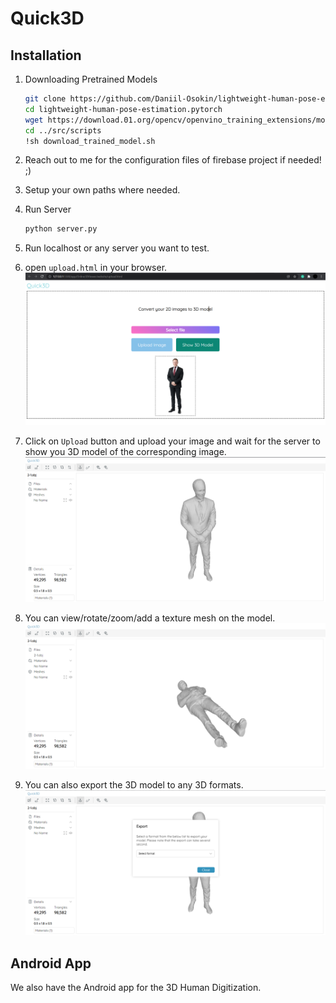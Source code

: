 # Quick3D

## Installation

1. Downloading Pretrained Models

    ```bash
    git clone https://github.com/Daniil-Osokin/lightweight-human-pose-estimation.pytorch.git 
    cd lightweight-human-pose-estimation.pytorch 
    wget https://download.01.org/opencv/openvino_training_extensions/models/human_pose_estimation/checkpoint_iter_370000.pth
    cd ../src/scripts
    !sh download_trained_model.sh
    ```

2. Reach out to me for the configuration files of firebase project if needed! ;)

3. Setup your own paths where needed.

4. Run Server

    ```bash
    python server.py
    ```

5. Run localhost or any server you want to test.

6. open `upload.html` in your browser.
![upload interface](img/interface.png)
7. Click on `Upload` button and upload your image and wait for the server to show you 3D model of the corresponding image.
![viewer](img/viewer.png)
8. You can view/rotate/zoom/add a texture mesh on the model.
![rotate](img/rotate.png)
9. You can also export the 3D model to any 3D formats.
![export](img/export.png)

## Android App

We also have the Android app for the 3D Human Digitization.
